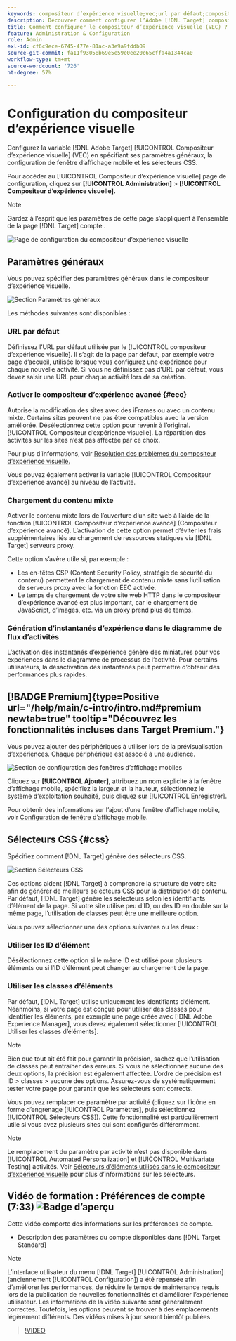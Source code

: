 ```yaml
---
keywords: compositeur d’expérience visuelle;vec;url par défaut;compositeur d’expérience avancé;eec;contenu mixte;instantanés d’expérience;fenêtre d’affichage mobile;css;sélecteurs css
description: Découvrez comment configurer l’Adobe [!DNL Target] compositeur d’expérience visuelle (VEC) en spécifiant ses paramètres généraux, sa configuration de fenêtre d’affichage mobile et ses sélecteurs CSS.
title: Comment configurer le compositeur d’expérience visuelle (VEC) ?
feature: Administration & Configuration
role: Admin
exl-id: cf6c9ece-6745-477e-81ac-a3e9a9fddb09
source-git-commit: fa11f93058b69e5e59e0ee20c65cffa4a1344ca0
workflow-type: tm+mt
source-wordcount: '726'
ht-degree: 57%

---
```


# Configuration du compositeur d’expérience visuelle

Configurez la variable [!DNL Adobe Target] [!UICONTROL Compositeur d’expérience visuelle] (VEC) en spécifiant ses paramètres généraux, la configuration de fenêtre d’affichage mobile et les sélecteurs CSS.

Pour accéder au [!UICONTROL Compositeur d’expérience visuelle] page de configuration, cliquez sur **[!UICONTROL Administration]** > **[!UICONTROL Compositeur d’expérience visuelle].**

>[!NOTE]
>
>Gardez à l’esprit que les paramètres de cette page s’appliquent à l’ensemble de la page [!DNL Target] compte .

![Page de configuration du compositeur d’expérience visuelle](/help/main/administrating-target/assets/vec.png)

## Paramètres généraux

Vous pouvez spécifier des paramètres généraux dans le compositeur d’expérience visuelle.

![Section Paramètres généraux](/help/main/administrating-target/assets/general-settings.png)

Les méthodes suivantes sont disponibles :

### URL par défaut

Définissez l’URL par défaut utilisée par le [!UICONTROL compositeur d’expérience visuelle]. Il s’agit de la page par défaut, par exemple votre page d’accueil, utilisée lorsque vous configurez une expérience pour chaque nouvelle activité. Si vous ne définissez pas d’URL par défaut, vous devez saisir une URL pour chaque activité lors de sa création.

### Activer le compositeur d’expérience avancé {#eec}

Autorise la modification des sites avec des iFrames ou avec un contenu mixte. Certains sites peuvent ne pas être compatibles avec la version améliorée. Désélectionnez cette option pour revenir à l’original. [!UICONTROL Compositeur d’expérience visuelle]. La répartition des activités sur les sites n’est pas affectée par ce choix.

Pour plus d’informations, voir [Résolution des problèmes du compositeur d’expérience visuelle.](/help/main/c-experiences/c-visual-experience-composer/r-troubleshoot-composer/troubleshoot-composer.md)

Vous pouvez également activer la variable [!UICONTROL Compositeur d’expérience avancé] au niveau de l’activité.

### Chargement du contenu mixte

Activer le contenu mixte lors de l’ouverture d’un site web à l’aide de la fonction [!UICONTROL Compositeur d’expérience avancé] (Compositeur d’expérience avancé). L’activation de cette option permet d’éviter les frais supplémentaires liés au chargement de ressources statiques via [!DNL Target] serveurs proxy.

Cette option s’avère utile si, par exemple :

* Les en-têtes CSP (Content Security Policy, stratégie de sécurité du contenu) permettent le chargement de contenu mixte sans l’utilisation de serveurs proxy avec la fonction EEC activée.
* Le temps de chargement de votre site web HTTP dans le compositeur d’expérience avancé est plus important, car le chargement de JavaScript, d’images, etc. via un proxy prend plus de temps.

### Génération d’instantanés d’expérience dans le diagramme de flux d’activités

L’activation des instantanés d’expérience génère des miniatures pour vos expériences dans le diagramme de processus de l’activité. Pour certains utilisateurs, la désactivation des instantanés peut permettre d’obtenir des performances plus rapides.

##  [!BADGE Premium]{type=Positive url="/help/main/c-intro/intro.md#premium newtab=true" tooltip="Découvrez les fonctionnalités incluses dans Target Premium."}

Vous pouvez ajouter des périphériques à utiliser lors de la prévisualisation d’expériences. Chaque périphérique est associé à une audience.

![Section de configuration des fenêtres d’affichage mobiles](/help/main/administrating-target/assets/mobile-viewport-configuration.png)

Cliquez sur **[!UICONTROL Ajouter]**, attribuez un nom explicite à la fenêtre d’affichage mobile, spécifiez la largeur et la hauteur, sélectionnez le système d’exploitation souhaité, puis cliquez sur [!UICONTROL Enregistrer].

Pour obtenir des informations sur l’ajout d’une fenêtre d’affichage mobile, voir [Configuration de fenêtre d’affichage mobile](/help/main/c-experiences/c-visual-experience-composer/mobile-viewports.md).

## Sélecteurs CSS {#css}

Spécifiez comment [!DNL Target] génère des sélecteurs CSS.

![Section Sélecteurs CSS](/help/main/administrating-target/assets/css-selectors.png)

Ces options aident [!DNL Target] à comprendre la structure de votre site afin de générer de meilleurs sélecteurs CSS pour la distribution de contenu. Par défaut, [!DNL Target] génère les sélecteurs selon les identifiants d’élément de la page. Si votre site utilise peu d’ID, ou des ID en double sur la même page, l’utilisation de classes peut être une meilleure option.

Vous pouvez sélectionner une des options suivantes ou les deux :

### Utiliser les ID d’élément

Désélectionnez cette option si le même ID est utilisé pour plusieurs éléments ou si l’ID d’élément peut changer au chargement de la page.

### Utiliser les classes d’éléments

Par défaut, [!DNL Target] utilise uniquement les identifiants d’élément. Néanmoins, si votre page est conçue pour utiliser des classes pour identifier les éléments, par exemple une page créée avec [!DNL Adobe Experience Manager], vous devez également sélectionner [!UICONTROL Utiliser les classes d’éléments].

>[!NOTE]
>
>Bien que tout ait été fait pour garantir la précision, sachez que l’utilisation de classes peut entraîner des erreurs. Si vous ne sélectionnez aucune des deux options, la précision est également affectée. L’ordre de précision est ID > classes > aucune des options. Assurez-vous de systématiquement tester votre page pour garantir que les sélecteurs sont corrects.

Vous pouvez remplacer ce paramètre par activité (cliquez sur l’icône en forme d’engrenage [!UICONTROL Paramètres], puis sélectionnez [!UICONTROL Sélecteurs CSS]). Cette fonctionnalité est particulièrement utile si vous avez plusieurs sites qui sont configurés différemment.

>[!NOTE]
>
>Le remplacement du paramètre par activité n’est pas disponible dans [!UICONTROL Automated Personalization] et [!UICONTROL Multivariate Testing] activités.  Voir [Sélecteurs d’éléments utilisés dans le compositeur d’expérience visuelle](/help/main/c-experiences/c-visual-experience-composer/vec-selectors.md) pour plus d’informations sur les sélecteurs.

## Vidéo de formation : Préférences de compte (7:33) ![Badge d’aperçu](/help/main/assets/overview.png)

Cette vidéo comporte des informations sur les préférences de compte.

* Description des paramètres du compte disponibles dans [!DNL Target Standard]

>[!NOTE]
>
>L’interface utilisateur du menu [!DNL Target] [!UICONTROL Administration] (anciennement [!UICONTROL Configuration]) a été repensée afin d’améliorer les performances, de réduire le temps de maintenance requis lors de la publication de nouvelles fonctionnalités et d’améliorer l’expérience utilisateur. Les informations de la vidéo suivante sont généralement correctes. Toutefois, les options peuvent se trouver à des emplacements légèrement différents. Des vidéos mises à jour seront bientôt publiées.

>[!VIDEO](https://video.tv.adobe.com/v/17379)
